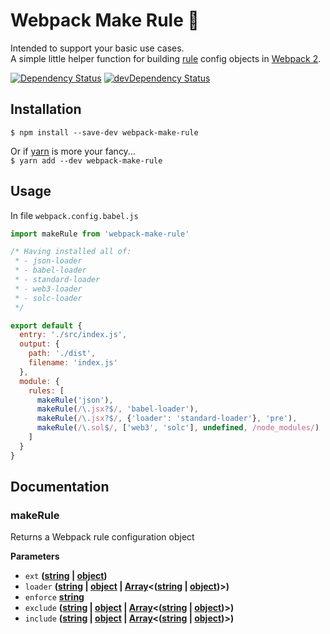 # Webpack Make Rule 👑

Intended to support your basic use cases.  
A simple little helper function for building [rule](https://webpack.js.org/configuration/module/#rule) config objects in [Webpack 2](https://webpack.js.org/).  

[![Dependency Status](https://david-dm.org/rongierlach/webpack-make-rule.svg)](https://david-dm.org/rongierlach/webpack-make-rule) [![devDependency Status](https://david-dm.org/rongierlach/webpack-make-rule/dev-status.svg)](https://david-dm.org/rongierlach/webpack-make-rule#info=devDependencies)

## Installation

`$ npm install --save-dev webpack-make-rule`  

Or if [yarn](https://yarnpkg.com/) is more your fancy...  
`$ yarn add --dev webpack-make-rule`

## Usage

In file `webpack.config.babel.js`

```javascript
import makeRule from 'webpack-make-rule'

/* Having installed all of:
 * - json-loader
 * - babel-loader
 * - standard-loader
 * - web3-loader
 * - solc-loader
 */

export default {
  entry: './src/index.js',
  output: {
    path: './dist',
    filename: 'index.js'
  },
  module: {
    rules: [
      makeRule('json'),
      makeRule(/\.jsx?$/, 'babel-loader'),
      makeRule(/\.jsx?$/, {'loader': 'standard-loader'}, 'pre'),
      makeRule(/\.sol$/, ['web3', 'solc'], undefined, /node_modules/)
    ]
  }
}
```

## Documentation

<!-- Generated by documentation.js. Update this documentation by updating the source code. -->

### makeRule

Returns a Webpack rule configuration object

**Parameters**

-   `ext` **([string](https://developer.mozilla.org/en-US/docs/Web/JavaScript/Reference/Global_Objects/String) \| [object](https://developer.mozilla.org/en-US/docs/Web/JavaScript/Reference/Global_Objects/Object))**
-   `loader` **([string](https://developer.mozilla.org/en-US/docs/Web/JavaScript/Reference/Global_Objects/String) \| [object](https://developer.mozilla.org/en-US/docs/Web/JavaScript/Reference/Global_Objects/Object) \| [Array](https://developer.mozilla.org/en-US/docs/Web/JavaScript/Reference/Global_Objects/Array)&lt;([string](https://developer.mozilla.org/en-US/docs/Web/JavaScript/Reference/Global_Objects/String) \| [object](https://developer.mozilla.org/en-US/docs/Web/JavaScript/Reference/Global_Objects/Object))>)**
-   `enforce` **[string](https://developer.mozilla.org/en-US/docs/Web/JavaScript/Reference/Global_Objects/String)**
-   `exclude` **([string](https://developer.mozilla.org/en-US/docs/Web/JavaScript/Reference/Global_Objects/String) \| [object](https://developer.mozilla.org/en-US/docs/Web/JavaScript/Reference/Global_Objects/Object) \| [Array](https://developer.mozilla.org/en-US/docs/Web/JavaScript/Reference/Global_Objects/Array)&lt;([string](https://developer.mozilla.org/en-US/docs/Web/JavaScript/Reference/Global_Objects/String) \| [object](https://developer.mozilla.org/en-US/docs/Web/JavaScript/Reference/Global_Objects/Object))>)**
-   `include` **([string](https://developer.mozilla.org/en-US/docs/Web/JavaScript/Reference/Global_Objects/String) \| [object](https://developer.mozilla.org/en-US/docs/Web/JavaScript/Reference/Global_Objects/Object) \| [Array](https://developer.mozilla.org/en-US/docs/Web/JavaScript/Reference/Global_Objects/Array)&lt;([string](https://developer.mozilla.org/en-US/docs/Web/JavaScript/Reference/Global_Objects/String) \| [object](https://developer.mozilla.org/en-US/docs/Web/JavaScript/Reference/Global_Objects/Object))>)**
